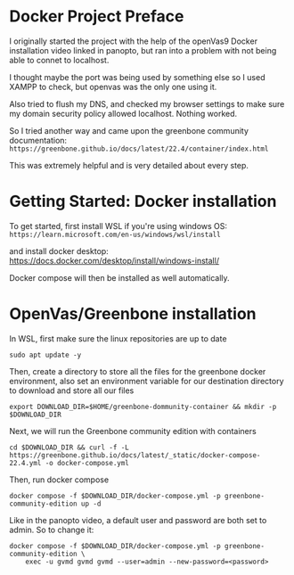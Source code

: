 # Docker Project Preface

I originally started the project with the help of the openVas9 Docker installation video linked in panopto, but ran into a problem with not being able to connet to localhost.

 I thought maybe the port was being used by something else so I used XAMPP to check, but openvas was the only one using it. 

 Also tried to flush my DNS, and checked my browser settings to make sure my domain security policy allowed localhost. Nothing worked.

 So I tried another way and came upon the greenbone community documentation:
`https://greenbone.github.io/docs/latest/22.4/container/index.html`

This was extremely helpful and is very detailed about every step. 

# Getting Started: Docker installation
To get started, first install WSL if you're using windows OS:
`https://learn.microsoft.com/en-us/windows/wsl/install`
 
 and install docker desktop:
https://docs.docker.com/desktop/install/windows-install/

Docker compose will then be installed as well automatically. 

# OpenVas/Greenbone installation

In WSL, first make sure the linux repositories are up to date

```shell
sudo apt update -y
```

Then, create a directory to store all the files for the greenbone docker environment, also set an environment variable for our destination directory to download and store all our files

```shell
export DOWNLOAD_DIR=$HOME/greenbone-dommunity-container && mkdir -p $DOWNLOAD_DIR
```

Next, we will run the Greenbone community edition with containers

```shell
cd $DOWNLOAD_DIR && curl -f -L https://greenbone.github.io/docs/latest/_static/docker-compose-22.4.yml -o docker-compose.yml
```

Then, run docker compose

```shell
docker compose -f $DOWNLOAD_DIR/docker-compose.yml -p greenbone-community-edition up -d
```
Like in the panopto video, a default user and password are both set to admin. So to change it:


```shell
docker compose -f $DOWNLOAD_DIR/docker-compose.yml -p greenbone-community-edition \
    exec -u gvmd gvmd gvmd --user=admin --new-password=<password>
```